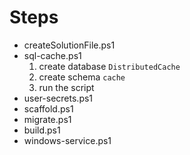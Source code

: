 # Steps

- createSolutionFile.ps1
- sql-cache.ps1
    1. create database `DistributedCache`
    2. create schema `cache`
    3. run the script
- user-secrets.ps1
- scaffold.ps1
- migrate.ps1 
- build.ps1
- windows-service.ps1
